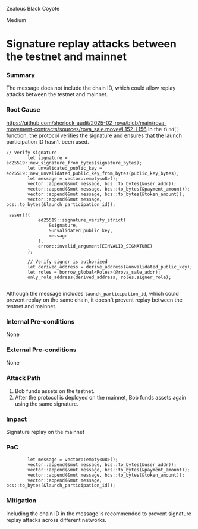 Zealous Black Coyote

Medium

# Signature replay attacks between the testnet and mainnet

### Summary

The message does not include the chain ID, which could allow replay attacks between the testnet and mainnet.

### Root Cause
https://github.com/sherlock-audit/2025-02-rova/blob/main/rova-movement-contracts/sources/rova_sale.move#L152-L156
In the `fund()` function, the protocol verifies the signature and ensures that the launch participation ID hasn't been used. 
```solidity
// Verify signature
        let signature = ed25519::new_signature_from_bytes(signature_bytes);
        let unvalidated_public_key = ed25519::new_unvalidated_public_key_from_bytes(public_key_bytes);
        let message = vector::empty<u8>();
        vector::append(&mut message, bcs::to_bytes(&user_addr));
        vector::append(&mut message, bcs::to_bytes(&payment_amount));
        vector::append(&mut message, bcs::to_bytes(&token_amount));
        vector::append(&mut message, bcs::to_bytes(&launch_participation_id));

 assert!(
            ed25519::signature_verify_strict(
                &signature,
                &unvalidated_public_key,
                message
            ),
            error::invalid_argument(EINVALID_SIGNATURE)
        );

        // Verify signer is authorized
        let derived_address = derive_address(&unvalidated_public_key); 
        let roles = borrow_global<Roles>(@rova_sale_addr);
        only_role_address(derived_address, roles.signer_role);


```


Although the message includes `launch_participation_id`, which could prevent replay on the same chain, it doesn't prevent replay between the testnet and mainnet.

### Internal Pre-conditions

None

### External Pre-conditions

None

### Attack Path

1. Bob funds assets on the testnet.  
2. After the protocol is deployed on the mainnet, Bob funds assets again using the same signature.

### Impact

Signature replay on the mainnet

### PoC

```solidiyt
        let message = vector::empty<u8>();
        vector::append(&mut message, bcs::to_bytes(&user_addr));
        vector::append(&mut message, bcs::to_bytes(&payment_amount));
        vector::append(&mut message, bcs::to_bytes(&token_amount));
        vector::append(&mut message, bcs::to_bytes(&launch_participation_id));

```

### Mitigation

Including the chain ID in the message is recommended to prevent signature replay attacks across different networks.